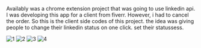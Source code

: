 Availably was a chrome extension project that was going to use linkedin api. I was developing this app for a client from fiverr. However, i had to cancel the order. So this is the client side codes of this project. the idea was giving people to change their linkedin status on one click. set their statussess.

![1](https://user-images.githubusercontent.com/51965140/138609748-4544c329-dc9d-4ad8-8f6c-252d0fc2a97c.png)
![2](https://user-images.githubusercontent.com/51965140/138609750-716f3494-5b85-40a2-ad31-84d4acc38c6a.png)
![3](https://user-images.githubusercontent.com/51965140/138609751-f7e7c619-f886-482e-b047-a02808602fe1.png)
![4](https://user-images.githubusercontent.com/51965140/138609753-c48076c5-ea19-4edf-be76-be5304c65e52.png)
